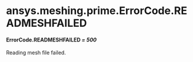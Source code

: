 <a id="ansys-meshing-prime-errorcode-readmeshfailed"></a>

# ansys.meshing.prime.ErrorCode.READMESHFAILED

<a id="ansys.meshing.prime.ErrorCode.READMESHFAILED"></a>

#### ErrorCode.READMESHFAILED *= 500*

Reading mesh file failed.

<!-- !! processed by numpydoc !! -->
